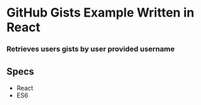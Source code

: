 # GitHub Gists Example Written in React

### Retrieves users gists by user provided username

## Specs
- React
- ES6
